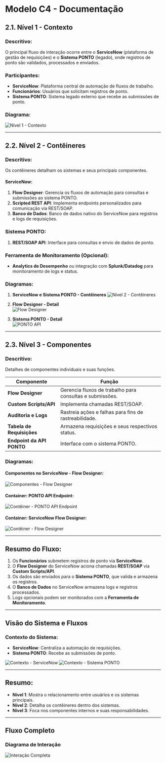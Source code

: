 # Modelo C4 - Documentação

## 2.1. Nível 1 - Contexto
### Descritivo:
O principal fluxo de interação ocorre entre o **ServiceNow** (plataforma de gestão de requisições) e o **Sistema PONTO** (legado), onde registros de ponto são validados, processados e enviados.

### Participantes:
- **ServiceNow**: Plataforma central de automação de fluxos de trabalho.
- **Funcionários**: Usuários que solicitam registros de ponto.
- **Sistema PONTO**: Sistema legado externo que recebe as submissões de ponto.

### Diagrama:
![Nível 1 - Contexto](img/01-C4Model-Context-pt.png)

---

## 2.2. Nível 2 - Contêineres
### Descritivo:
Os contêineres detalham os sistemas e seus principais componentes.

#### **ServiceNow**:
1. **Flow Designer**: Gerencia os fluxos de automação para consultas e submissões ao sistema PONTO.
2. **Scripted REST API**: Implementa endpoints personalizados para comunicação via REST/SOAP.
3. **Banco de Dados**: Banco de dados nativo do ServiceNow para registros e logs de requisições.

### Sistema PONTO:
1. **REST/SOAP API**: Interface para consultas e envio de dados de ponto.

### Ferramenta de Monitoramento (Opcional):
- **Analytics de Desempenho** ou integração com **Splunk/Datadog** para monitoramento de logs e status.

### Diagramas:
1. **ServiceNow e Sistema PONTO - Contêineres**
![Nível 2 - Contêineres](img/01-C4Model-Containers-pt.png)

2. **Flow Designer - Detail**  
![Flow Designer](img/01-C4Model-Components-Container-02-pt.png)

3. **Sistema PONTO - Detail**  
![PONTO API](img/01-C4Model-Components-Container-pt.png)

---

## 2.3. Nível 3 - Componentes

### Descritivo:
Detalhes de componentes individuais e suas funções.

| **Componente**            | **Função**                                         |
|----------------------------|--------------------------------------------------|
| **Flow Designer**          | Gerencia fluxos de trabalho para consultas e submissões. |
| **Custom Scripts/API**     | Implementa chamadas REST/SOAP.                   |
| **Auditoria e Logs**       | Rastreia ações e falhas para fins de rastreabilidade. |
| **Tabela de Requisições**  | Armazena requisições e seus respectivos status.  |
| **Endpoint da API PONTO**  | Interface com o sistema PONTO.                   |

### Diagramas:
#### Componentes no ServiceNow - Flow Designer:
![Componentes - Flow Designer](img/01-C4Model-Components-pt.png)

#### Container: PONTO API Endpoint:
![Contêiner - PONTO API Endpoint](img/01-C4Model-Components-Container-pt.png)

#### Container: ServiceNow Flow Designer:
![Contêiner - Flow Designer](img/01-C4Model-Components-Container-02-pt.png)

---

## Resumo do Fluxo:
1. Os **Funcionários** submetem registros de ponto via **ServiceNow**.
2. O **Flow Designer** do ServiceNow aciona chamadas **REST/SOAP** via **Custom Scripts/API**.
3. Os dados são enviados para o **Sistema PONTO**, que valida e armazena os registros.
4. O **Banco de Dados** no ServiceNow armazena logs e registros processados.
5. Logs opcionais podem ser monitorados com a **Ferramenta de Monitoramento**.

---

## Visão do Sistema e Fluxos
### Contexto do Sistema:
- **ServiceNow**: Centraliza a automação de requisições.
- **Sistema PONTO**: Recebe as submissões de ponto.

![Contexto - ServiceNow](img/01-C4Model-Components-SystemContext-pt.png)
![Contexto - Sistema PONTO](img/01-C4Model-Components-SystemContext-02-pt.png)

---

## Resumo:
- **Nível 1**: Mostra o relacionamento entre usuários e os sistemas principais.
- **Nível 2**: Detalha os contêineres dentro dos sistemas.
- **Nível 3**: Foca nos componentes internos e suas responsabilidades.

---

## Fluxo Completo
### Diagrama de Interação
![Interação Completa](img/01-C4Model-Components-SoftwareSystem-pt.png)
